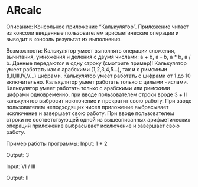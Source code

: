 # ARcalc

Описание:
Консольное приложение “Калькулятор”.
Приложение читает из консоли введенные пользователем арифметические операции и выводит в консоль результат их выполнения.

Возможности:
Калькулятор умеет выполнять операции сложения, вычитания, умножения и деления с двумя числами: a + b, a - b, a * b, a / b. Данные передаются в одну строку (смотрите пример)! 
Калькулятор умеет работать как с арабскими (1,2,3,4,5…), так и с римскими (I,II,III,IV,V…) цифрами.
Калькулятор умеет работать с цифрами от 1 до 10 включительно.
Калькулятор умеет работать только с целыми числами.
Калькулятор умеет работать только с арабскими или римскими цифрами одновременно, при вводе пользователем строки вроде 3 + II калькулятор выбросит исключение и прекратит свою работу.
При вводе пользователем неподходящих чисел приложение выбрасывает исключение и завершает свою работу.
При вводе пользователем строки не соответствующей одной из вышеописанных арифметических операций приложение выбрасывает исключение и завершает свою работу.


Пример работы программы:
Input:
1 + 2

Output:
3

Input:
VI / III

Output:
II
